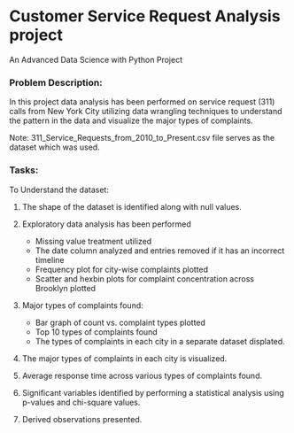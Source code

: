 # Customer Service Request Analysis project
An Advanced Data Science with Python Project

### Problem Description:

In this project data analysis has been performed on service request (311) calls from New York City utilizing data wrangling techniques to understand the pattern in the data and visualize the major types of complaints.

Note: 311_Service_Requests_from_2010_to_Present.csv file serves as the dataset which was used. 

### Tasks: 

To Understand the dataset:
1. The shape of the dataset is identified along with null values.

2. Exploratory data analysis has been performed
   - Missing value treatment utilized
   - The date column analyzed and entries removed if it has an incorrect timeline
   - Frequency plot for city-wise complaints plotted
   - Scatter and hexbin plots for complaint concentration across Brooklyn plotted

3. Major types of complaints found:
   - Bar graph of count vs. complaint types plotted
   - Top 10 types of complaints found
   - The types of complaints in each city in a separate dataset displated.

4. The major types of complaints in each city is visualized.

5. Average response time across various types of complaints found.

6. Significant variables identified by performing a statistical analysis using p-values and chi-square values.

7. Derived observations presented.
